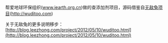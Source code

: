 帮爱地球环保组织(www.iearth.org.cn)做的查添加剂项目，源码借鉴自[无敌兔项目](https://github.com/lzyy/wuditoo)(http://wuditoo.com)

关于无敌兔的更多说明移步：[http://blog.leezhong.com/project/2012/05/10/wuditoo.html](http://blog.leezhong.com/project/2012/05/10/wuditoo.html)
